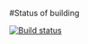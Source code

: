 #Status of building

[![Build status](https://ci.appveyor.com/api/projects/status/rjx77ij4pt86ujqm?svg=true)](https://ci.appveyor.com/project/Nomober/unit-test-2)